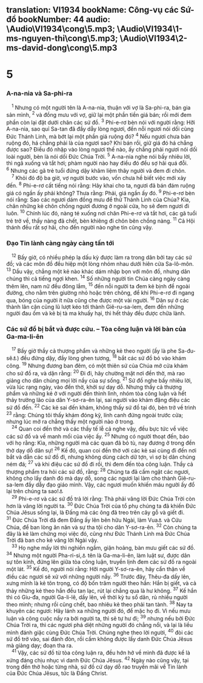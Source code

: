 translation: VI1934
bookName: Công-vụ các Sứ-đồ 
bookNumber: 44
audio: \Audio\VI1934\cong\5.mp3; \Audio\VI1934\1-ms-nguyen-thi\cong\5.mp3; \Audio\VI1934\2-ms-david-dong\cong\5.mp3
-------

<div class="title"><h1>5</h1><h3>A-na-nia và Sa-phi-ra</h3></div>
<span class="verse cong_5_1"> <sup>1</sup> Nhưng có một người tên là A-na-nia, thuận với vợ là Sa-phi-ra, bán gia sản mình, </span>
<span class="verse cong_5_2"><sup>2</sup> và đồng mưu với vợ, giữ lại một phần tiền giá bán; rồi mới đem phần còn lại đặt dưới chân các sứ đồ. </span>
<span class="verse cong_5_3"><sup>3</sup> Phi-e-rơ bèn nói với người rằng: Hỡi A-na-nia, sao quỉ Sa-tan đã đầy dẫy lòng ngươi, đến nỗi ngươi nói dối cùng Đức Thánh Linh, mà bớt lại một phần giá ruộng đó? </span>
<span class="verse cong_5_4"><sup>4</sup> Nếu ngươi chưa bán ruộng đó, há chẳng phải là của ngươi sao? Khi bán rồi, giữ giá đó há chẳng được sao? Điều đó nhập vào lòng ngươi thế nào, ấy chẳng phải ngươi nói dối loài người, bèn là nói dối Đức Chúa Trời. </span>
<span class="verse cong_5_5"><sup>5</sup> A-na-nia nghe nói bấy nhiêu lời, thì ngã xuống và tắt hơi; phàm người nào hay điều đó đều sợ hãi quá đỗi. </span>
<span class="verse cong_5_6"><sup>6</sup> Nhưng các gã trẻ tuổi đứng dậy khâm liệm thây người và đem đi chôn. <br/></span>
<span class="verse cong_5_7"> <sup>7</sup> Khỏi đó độ ba giờ, vợ người bước vào, vốn chưa hề biết việc mới xảy đến. </span>
<span class="verse cong_5_8"><sup>8</sup> Phi-e-rơ cất tiếng nói rằng: Hãy khai cho ta, ngươi đã bán đám ruộng giá có ngần ấy phải không? Thưa rằng: Phải, giá ngần ấy đó. </span>
<span class="verse cong_5_9"><sup>9</sup> Phi-e-rơ bèn nói rằng: Sao các ngươi dám đồng mưu để thử Thánh Linh của Chúa? Kìa, chân những kẻ chôn chồng ngươi đương ở ngoài cửa, họ sẽ đem ngươi đi luôn. </span>
<span class="verse cong_5_10"><sup>10</sup> Chính lúc đó, nàng té xuống nơi chân Phi-e-rơ và tắt hơi, các gã tuổi trẻ trở về, thấy nàng đã chết, bèn khiêng đi chôn bên chồng nàng. </span>
<span class="verse cong_5_11"><sup>11</sup> Cả Hội thánh đều rất sợ hãi, cho đến người nào nghe tin cũng vậy. <br/></span>
<div class="title"><h3>Đạo Tin lành càng ngày càng tấn tới</h3></div>
<span class="verse cong_5_12"> <sup>12</sup> Bấy giờ, có nhiều phép lạ dấu kỳ được làm ra trong dân bởi tay các sứ đồ; và các môn đồ đều hiệp một lòng nhóm nhau dưới hiên cửa Sa-lô-môn. </span>
<span class="verse cong_5_13"><sup>13</sup> Dầu vậy, chẳng một kẻ nào khác dám nhập bọn với môn đồ, nhưng dân chúng thì cả tiếng ngợi khen. </span>
<span class="verse cong_5_14"><sup>14</sup> Số những người tin Chúa càng ngày càng thêm lên, nam nữ đều đông lắm, </span>
<span class="verse cong_5_15"><sup>15</sup> đến nỗi người ta đem kẻ bịnh để ngoài đường, cho nằm trên giường nhỏ hoặc trên chõng, để khi Phi-e-rơ đi ngang qua, bóng của người ít nữa cũng che được một vài người. </span>
<span class="verse cong_5_16"><sup>16</sup> Dân sự ở các thành lân cận cũng lũ lượt kéo tới thành Giê-ru-sa-lem, đem đến những người đau ốm và kẻ bị tà ma khuấy hại, thì hết thảy đều được chữa lành. <br/></span>
<div class="title"><h3>Các sứ đồ bị bắt và được cứu. – Tòa công luận và lời bàn của Ga-ma-li-ên</h3></div>
<span class="verse cong_5_17"> <sup>17</sup> Bấy giờ thầy cả thượng phẩm và những kẻ theo người (ấy là phe Sa-đu-sê<a data-toggle="tooltip" data-placement="bottom" title="Xem chú thích ở Mat 3:7">⚓</a>) đều đứng dậy, đầy lòng ghen tương, </span>
<span class="verse cong_5_18"><sup>18</sup> bắt các sứ đồ bỏ vào khám công. </span>
<span class="verse cong_5_19"><sup>19</sup> Nhưng đương ban đêm, có một thiên sứ của Chúa mở cửa khám cho sứ đồ ra, và dặn rằng: </span>
<span class="verse cong_5_20"><sup>20</sup> Đi đi, hãy chường mặt nơi đền thờ, mà rao giảng cho dân chúng mọi lời nầy của sự sống. </span>
<span class="verse cong_5_21"><sup>21</sup> Sứ đồ nghe bấy nhiêu lời, vừa lúc rạng ngày, vào đền thờ, khởi sự dạy dỗ. Nhưng thầy cả thượng phẩm và những kẻ ở với người đến thình lình, nhóm tòa công luận và hết thảy trưởng lão của dân Y-sơ-ra-ên lại, sai người vào khám đặng điệu các sứ đồ đến. </span>
<span class="verse cong_5_22"><sup>22</sup> Các kẻ sai đến khám, không thấy sứ đồ tại đó, bèn trở về trình </span>
<span class="verse cong_5_23"><sup>23</sup> rằng: Chúng tôi thấy khám đóng kỹ, lính canh đứng ngoài trước cửa; nhưng lúc mở ra chẳng thấy một người nào ở trong. <br/></span>
<span class="verse cong_5_24"> <sup>24</sup> Quan coi đền thờ và các thầy tế lễ cả nghe vậy, đều bực tức về việc các sứ đồ và về manh mối của việc ấy. </span>
<span class="verse cong_5_25"><sup>25</sup> Nhưng có người thoạt đến, báo với họ rằng: Kìa, những người mà các quan đã bỏ tù, nay đương ở trong đền thờ dạy dỗ dân sự! </span>
<span class="verse cong_5_26"><sup>26</sup> Kế đó, quan coi đền thờ với các kẻ sai cùng đi đến nơi bắt và dẫn các sứ đồ đi, nhưng không dùng cách dữ tợn, vì sợ bị dân chúng ném đá; </span>
<span class="verse cong_5_27"><sup>27</sup> và khi điệu các sứ đồ đi rồi, thì đem đến tòa công luận. Thầy cả thượng phẩm tra hỏi các sứ đồ, rằng: </span>
<span class="verse cong_5_28"><sup>28</sup> Chúng ta đã cấm ngặt các ngươi, không cho lấy danh đó mà dạy dỗ, song các ngươi lại làm cho thành Giê-ru-sa-lem đầy dẫy đạo giáo mình. Vậy, các ngươi muốn khiến máu người ấy đổ lại trên chúng ta sao!<a data-toggle="tooltip" data-placement="bottom" title="Mat 27:25">⚓</a><br/></span>
<span class="verse cong_5_29"> <sup>29</sup> Phi-e-rơ và các sứ đồ trả lời rằng: Thà phải vâng lời Đức Chúa Trời còn hơn là vâng lời người ta. </span>
<span class="verse cong_5_30"><sup>30</sup> Đức Chúa Trời của tổ phụ chúng ta đã khiến Đức Chúa Jêsus sống lại, là Đấng mà các ông đã treo trên cây gỗ và giết đi. </span>
<span class="verse cong_5_31"><sup>31</sup> Đức Chúa Trời đã đem Đấng ấy lên bên hữu Ngài, làm Vua<a data-toggle="tooltip" data-placement="bottom" title="Nt: Nhà lãnh đạo">⚓</a> và Cứu Chúa, để ban lòng ăn năn và sự tha tội cho dân Y-sơ-ra-ên. </span>
<span class="verse cong_5_32"><sup>32</sup> Còn chúng ta đây là kẻ làm chứng mọi việc đó, cũng như Đức Thánh Linh mà Đức Chúa Trời đã ban cho kẻ vâng lời Ngài vậy. <br/></span>
<span class="verse cong_5_33"> <sup>33</sup> Họ nghe mấy lời thì nghiến ngầm, giận hoảng, bàn mưu giết các sứ đồ. </span>
<span class="verse cong_5_34"><sup>34</sup> Nhưng một người Pha-ri-si,<a data-toggle="tooltip" data-placement="bottom" title="Xem chú thích ở Mat 3:7">⚓</a> tên là Ga-ma-li-ên, làm luật sư, được dân sự tôn kính, đứng lên giữa tòa công luận, truyền lịnh đem các sứ đồ ra ngoài một lát. </span>
<span class="verse cong_5_35"><sup>35</sup> Kế đó, người nói rằng: Hỡi người Y-sơ-ra-ên, hãy cẩn thận về điều các ngươi sẽ xử với những người nầy. </span>
<span class="verse cong_5_36"><sup>36</sup> Trước đây, Thêu-đa dấy lên, xưng mình là kẻ tôn trọng, có độ bốn trăm người theo hắn: Hắn bị giết, và cả thảy những kẻ theo hắn đều tan lạc, rút lại chẳng qua là hư không. </span>
<span class="verse cong_5_37"><sup>37</sup> Kế hắn thì có Giu-đa, người Ga-li-lê, dấy lên, về thời kỳ tu sổ dân, rủ nhiều người theo mình; nhưng rồi cũng chết, bao nhiêu kẻ theo phải tan tành. </span>
<span class="verse cong_5_38"><sup>38</sup> Nay ta khuyên các ngươi: Hãy lánh xa những người đó, để mặc họ đi. Vì nếu mưu luận và công cuộc nầy ra bởi người ta, thì sẽ tự hư đi; </span>
<span class="verse cong_5_39"><sup>39</sup> nhưng nếu bởi Đức Chúa Trời ra, thì các ngươi phá diệt những người đó chẳng nổi, và lại là liều mình đánh giặc cùng Đức Chúa Trời. Chúng nghe theo lời người, </span>
<span class="verse cong_5_40"><sup>40</sup> đòi các sứ đồ trở vào, sai đánh đòn, rồi cấm không được lấy danh Đức Chúa Jêsus mà giảng dạy; đoạn tha ra. <br/></span>
<span class="verse cong_5_41"> <sup>41</sup> Vậy, các sứ đồ từ tòa công luận ra, đều hớn hở về mình đã được kể là xứng đáng chịu nhục vì danh Đức Chúa Jêsus. </span>
<span class="verse cong_5_42"><sup>42</sup> Ngày nào cũng vậy, tại trong đền thờ hoặc từng nhà, sứ đồ cứ dạy dỗ rao truyền mãi về Tin lành của Đức Chúa Jêsus, tức là Đấng Christ. <br/></span>
